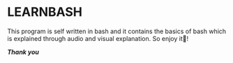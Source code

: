 # LEARNBASH
This program is self written in bash and it contains the basics of bash which is explained through audio and visual explanation. So enjoy it🥳!

***Thank you***
